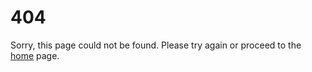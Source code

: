 # 404

Sorry, this page could not be found.
Please try again or proceed to the [home](http://www.covenantclassicalschool.org/default.asp) page.